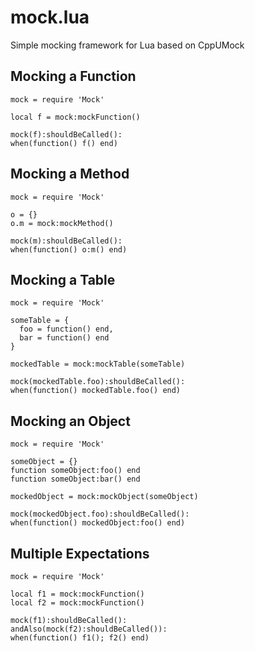 mock.lua
========

Simple mocking framework for Lua based on CppUMock

## Mocking a Function

    mock = require 'Mock'
    
    local f = mock:mockFunction()

    mock(f):shouldBeCalled():
    when(function() f() end)
    
## Mocking a Method

    mock = require 'Mock'
    
    o = {}
    o.m = mock:mockMethod()

    mock(m):shouldBeCalled():
    when(function() o:m() end)

## Mocking a Table

    mock = require 'Mock'
    
    someTable = {
      foo = function() end,
      bar = function() end
    }
    
    mockedTable = mock:mockTable(someTable)

    mock(mockedTable.foo):shouldBeCalled():
    when(function() mockedTable.foo() end)
    
## Mocking an Object

    mock = require 'Mock'
    
    someObject = {}
    function someObject:foo() end
    function someObject:bar() end
    
    mockedObject = mock:mockObject(someObject)
    
    mock(mockedObject.foo):shouldBeCalled():
    when(function() mockedObject:foo() end)
    
## Multiple Expectations

    mock = require 'Mock'
    
    local f1 = mock:mockFunction()
    local f2 = mock:mockFunction()

    mock(f1):shouldBeCalled():
    andAlso(mock(f2):shouldBeCalled()):
    when(function() f1(); f2() end)
